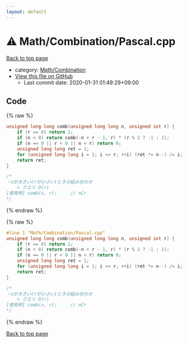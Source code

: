 ```yaml
---
layout: default
---
```


<!-- mathjax config similar to math.stackexchange -->
<script type="text/javascript" async
  src="https://cdnjs.cloudflare.com/ajax/libs/mathjax/2.7.5/MathJax.js?config=TeX-MML-AM_CHTML">
</script>
<script type="text/x-mathjax-config">
  MathJax.Hub.Config({
    TeX: { equationNumbers: { autoNumber: "AMS" }},
    tex2jax: {
      inlineMath: [ ['$','$'] ],
      processEscapes: true
    },
    "HTML-CSS": { matchFontHeight: false },
    displayAlign: "left",
    displayIndent: "2em"
  });
</script>

<script type="text/javascript" src="https://cdnjs.cloudflare.com/ajax/libs/jquery/3.4.1/jquery.min.js"></script>
<script src="https://cdn.jsdelivr.net/npm/jquery-balloon-js@1.1.2/jquery.balloon.min.js" integrity="sha256-ZEYs9VrgAeNuPvs15E39OsyOJaIkXEEt10fzxJ20+2I=" crossorigin="anonymous"></script>
<script type="text/javascript" src="../../../assets/js/copy-button.js"></script>
<link rel="stylesheet" href="../../../assets/css/copy-button.css" />


# :warning: Math/Combination/Pascal.cpp

<a href="../../../index.html">Back to top page</a>

* category: <a href="../../../index.html#7693cf03c5044439a6fc880063ee3289">Math/Combination</a>
* <a href="{{ site.github.repository_url }}/blob/master/Math/Combination/Pascal.cpp">View this file on GitHub</a>
    - Last commit date: 2020-01-31 01:49:29+09:00




## Code

<a id="unbundled"></a>
{% raw %}
```cpp
unsigned long long comb(unsigned long long n, unsigned int r) {
    if (r == 0) return 1;
    if (n < 0) return comb(-n + r - 1, r) * (r % 2 ? -1 : 1);
    if (n == 0 || r < 0 || n < r) return 0;
    unsigned long long ret = 1;
    for (unsigned long long i = 1; i <= r; ++i) (ret *= n--) /= i;
    return ret;
}

/*
・nが大きい(rが小さい)ときの組み合わせ
    > クエリ O(r)
[使用例] comb(n, r);     // nCr
*/

```
{% endraw %}

<a id="bundled"></a>
{% raw %}
```cpp
#line 1 "Math/Combination/Pascal.cpp"
unsigned long long comb(unsigned long long n, unsigned int r) {
    if (r == 0) return 1;
    if (n < 0) return comb(-n + r - 1, r) * (r % 2 ? -1 : 1);
    if (n == 0 || r < 0 || n < r) return 0;
    unsigned long long ret = 1;
    for (unsigned long long i = 1; i <= r; ++i) (ret *= n--) /= i;
    return ret;
}

/*
・nが大きい(rが小さい)ときの組み合わせ
    > クエリ O(r)
[使用例] comb(n, r);     // nCr
*/

```
{% endraw %}

<a href="../../../index.html">Back to top page</a>

